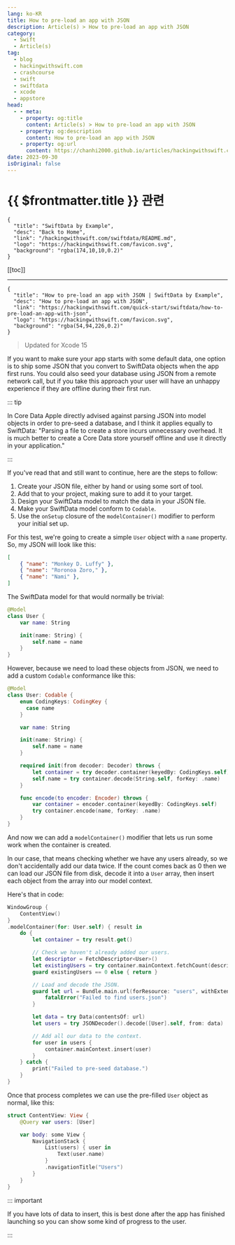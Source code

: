```yaml
---
lang: ko-KR
title: How to pre-load an app with JSON
description: Article(s) > How to pre-load an app with JSON
category:
  - Swift
  - Article(s)
tag: 
  - blog
  - hackingwithswift.com
  - crashcourse
  - swift
  - swiftdata
  - xcode
  - appstore
head:
  - - meta:
    - property: og:title
      content: Article(s) > How to pre-load an app with JSON
    - property: og:description
      content: How to pre-load an app with JSON
    - property: og:url
      content: https://chanhi2000.github.io/articles/hackingwithswift.com/swiftdata/how-to-pre-load-an-app-with-json.html
date: 2023-09-30
isOriginal: false
---
```


# {{ $frontmatter.title }} 관련

```component VPCard
{
  "title": "SwiftData by Example",
  "desc": "Back to Home",
  "link": "/hackingwithswift.com/swiftdata/README.md",
  "logo": "https://hackingwithswift.com/favicon.svg",
  "background": "rgba(174,10,10,0.2)"
}
```

[[toc]]

---

```component VPCard
{
  "title": "How to pre-load an app with JSON | SwiftData by Example",
  "desc": "How to pre-load an app with JSON",
  "link": "https://hackingwithswift.com/quick-start/swiftdata/how-to-pre-load-an-app-with-json", 
  "logo": "https://hackingwithswift.com/favicon.svg",
  "background": "rgba(54,94,226,0.2)"
}
```

> Updated for Xcode 15

If you want to make sure your app starts with some default data, one option is to ship some JSON that you convert to SwiftData objects when the app first runs. You could also seed your database using JSON from a remote network call, but if you take this approach your user will have an unhappy experience if they are offline during their first run.

::: tip

In Core Data Apple directly advised against parsing JSON into model objects in order to pre-seed a database, and I think it applies equally to SwiftData: "Parsing a file to create a store incurs unnecessary overhead. It is much better to create a Core Data store yourself offline and use it directly in your application."

:::

If you've read that and still want to continue, here are the steps to follow:

1. Create your JSON file, either by hand or using some sort of tool.
2. Add that to your project, making sure to add it to your target.
3. Design your SwiftData model to match the data in your JSON file.
4. Make your SwiftData model conform to `Codable`.
5. Use the `onSetup` closure of the `modelContainer()` modifier to perform your initial set up.

For this test, we're going to create a simple `User` object with a `name` property. So, my JSON will look like this:

```json
[
    { "name": "Monkey D. Luffy" },
    { "name": "Roronoa Zoro," },
    { "name": "Nami" },
]
```

The SwiftData model for that would normally be trivial:

```swift
@Model
class User {
    var name: String

    init(name: String) {
        self.name = name
    }
}
```

However, because we need to load these objects from JSON, we need to add a custom `Codable` conformance like this:

```swift
@Model
class User: Codable {
    enum CodingKeys: CodingKey {
      case name
    }

    var name: String

    init(name: String) {
        self.name = name
    }

    required init(from decoder: Decoder) throws {
        let container = try decoder.container(keyedBy: CodingKeys.self)
        self.name = try container.decode(String.self, forKey: .name)
    }

    func encode(to encoder: Encoder) throws {
        var container = encoder.container(keyedBy: CodingKeys.self)
        try container.encode(name, forKey: .name)
    }
}
```

And now we can add a `modelContainer()` modifier that lets us run some work when the container is created.

In our case, that means checking whether we have any users already, so we don't accidentally add our data twice. If the count comes back as 0 then we can load our JSON file from disk, decode it into a `User` array, then insert each object from the array into our model context.

Here's that in code:

```swift
WindowGroup {
    ContentView()
}
.modelContainer(for: User.self) { result in
    do {
        let container = try result.get()

        // Check we haven't already added our users.
        let descriptor = FetchDescriptor<User>()
        let existingUsers = try container.mainContext.fetchCount(descriptor)
        guard existingUsers == 0 else { return }

        // Load and decode the JSON.
        guard let url = Bundle.main.url(forResource: "users", withExtension: "json") else {
            fatalError("Failed to find users.json")
        }

        let data = try Data(contentsOf: url)
        let users = try JSONDecoder().decode([User].self, from: data)

        // Add all our data to the context.
        for user in users {
            container.mainContext.insert(user)
        }
    } catch {
        print("Failed to pre-seed database.")
    }
}
```

Once that process completes we can use the pre-filled `User` object as normal, like this:

```swift
struct ContentView: View {
    @Query var users: [User]

    var body: some View {
        NavigationStack {
            List(users) { user in
                Text(user.name)
            }
            .navigationTitle("Users")
        }
    }
}
```

::: important

If you have lots of data to insert, this is best done after the app has finished launching so you can show some kind of progress to the user.

:::

